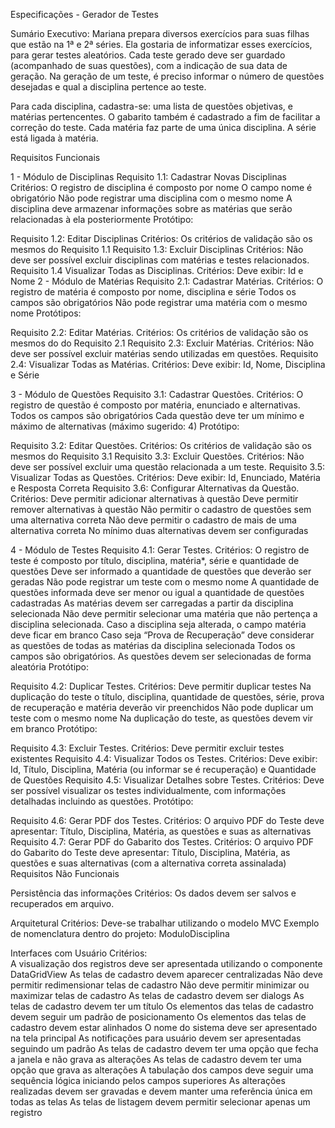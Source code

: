 Especificações - Gerador de Testes



Sumário Executivo:
Mariana prepara diversos exercícios para suas filhas que estão na 1ª e 2ª séries.  Ela gostaria de informatizar esses exercícios, para gerar testes aleatórios. Cada teste  gerado deve ser guardado (acompanhado de suas questões), com a indicação de sua  data de geração. Na geração de um teste, é preciso informar o número de questões  desejadas e qual a disciplina pertence ao teste.


Para cada disciplina, cadastra-se: uma lista de questões objetivas, e matérias pertencentes. O gabarito também é  cadastrado a fim de facilitar a correção do teste. Cada matéria faz parte de uma única  disciplina. A série está ligada à matéria. 


Requisitos Funcionais

1 - Módulo de Disciplinas
Requisito 1.1: Cadastrar Novas Disciplinas
Critérios:
O registro de disciplina é composto por nome
O campo nome é obrigatório
Não pode registrar uma disciplina com o mesmo nome
A disciplina deve armazenar informações sobre as matérias que serão relacionadas à ela posteriormente
Protótipo:

Requisito 1.2: Editar Disciplinas
	Critérios:
Os critérios de validação são os mesmos do Requisito 1.1
Requisito 1.3: Excluir Disciplinas
	Critérios:
Não deve ser possível excluir disciplinas com matérias e testes relacionados.
Requisito 1.4 Visualizar Todas as Disciplinas.
Critérios:
Deve exibir: Id e Nome
2 - Módulo de Matérias
Requisito 2.1: Cadastrar Matérias.
Critérios:
O registro de matéria é composto por nome, disciplina e série
Todos os campos são obrigatórios
Não pode registrar uma matéria com o mesmo nome
Protótipos:

Requisito 2.2: Editar Matérias.
	Critérios:
Os critérios de validação são os mesmos do do Requisito 2.1
Requisito 2.3: Excluir Matérias.
	Critérios:
Não deve ser possível excluir matérias sendo utilizadas em questões.
Requisito 2.4: Visualizar Todas as Matérias.
	Critérios:
Deve exibir: Id, Nome, Disciplina e Série



3 - Módulo de Questões
Requisito 3.1: Cadastrar Questões.
Critérios:
O registro de questão é composto por matéria, enunciado e alternativas.
Todos os campos são obrigatórios
Cada questão deve ter um mínimo e máximo de alternativas (máximo sugerido: 4)
Protótipo:


Requisito 3.2: Editar Questões.
	Critérios:
Os critérios de validação são os mesmos do Requisito 3.1
Requisito 3.3: Excluir Questões.
	Critérios:
Não deve ser possível excluir uma questão relacionada a um teste.
Requisito 3.5: Visualizar Todas as Questões.
Critérios:
Deve exibir: Id, Enunciado, Matéria e Resposta Correta
Requisito 3.6: Configurar Alternativas da Questão.
Critérios:
Deve permitir adicionar alternativas à questão
Deve permitir remover alternativas à questão
Não permitir o cadastro de questões sem uma alternativa correta
Não deve permitir o cadastro de mais de uma alternativa correta
No mínimo duas alternativas devem ser configuradas

4 - Módulo de Testes
Requisito 4.1: Gerar Testes.
Critérios:
O registro de teste é composto por título, disciplina, matéria*, série e quantidade de questões
Deve ser informado a quantidade de questões que deverão ser geradas
Não pode registrar um teste com o mesmo nome
A quantidade de questões informada deve ser menor ou igual a quantidade de questões cadastradas
As matérias devem ser carregadas a partir da disciplina selecionada
Não deve permitir selecionar uma matéria que não pertença a disciplina selecionada.
Caso a disciplina seja alterada, o campo matéria deve ficar em branco
Caso seja “Prova de Recuperação” deve considerar as questões de todas as matérias da disciplina selecionada
Todos os campos são obrigatórios.
As questões devem ser selecionadas de forma aleatória
Protótipo:


Requisito 4.2: Duplicar Testes.
Critérios:
Deve permitir duplicar testes
Na duplicação do teste o título, disciplina, quantidade de questões, série, prova de recuperação e matéria deverão vir preenchidos
Não pode duplicar um teste com o mesmo nome
Na duplicação do teste, as questões devem vir em branco
Protótipo:







Requisito 4.3: Excluir Testes.
	Critérios:
Deve permitir excluir testes existentes
Requisito 4.4: Visualizar Todos os Testes.
Critérios:
Deve exibir: Id, Título, Disciplina, Matéria (ou informar se é recuperação) e Quantidade de Questões
Requisito 4.5: Visualizar Detalhes sobre Testes.
Critérios:
Deve ser possível visualizar os testes individualmente, com informações detalhadas incluindo as questões.
		Protótipo:
		

Requisito 4.6: Gerar PDF dos Testes.
Critérios:
O arquivo PDF do Teste deve apresentar: Título, Disciplina, Matéria, as questões e suas as alternativas
Requisito 4.7: Gerar PDF do Gabarito dos Testes.
Critérios:
O arquivo PDF do Gabarito do Teste deve apresentar: Título, Disciplina, Matéria, as questões e suas alternativas (com a alternativa correta assinalada)
Requisitos Não Funcionais

Persistência das informações
Critérios:
Os dados devem ser salvos e recuperados em arquivo.

Arquitetural 
	Critérios:
Deve-se trabalhar utilizando o modelo MVC
Exemplo de nomenclatura dentro do projeto: ModuloDisciplina

Interfaces com Usuário
	Critérios:	
A visualização dos registros deve ser apresentada utilizando o componente DataGridView
As telas de cadastro devem aparecer centralizadas
Não deve permitir redimensionar telas de cadastro
Não deve permitir minimizar ou maximizar telas de cadastro
As telas de cadastro devem ser dialogs
As telas de cadastro devem ter um título
Os elementos das telas de cadastro devem seguir um padrão de posicionamento
Os elementos das telas de cadastro devem estar alinhados
O nome do sistema deve ser apresentado na tela principal
As notificações para usuário devem ser apresentadas seguindo um padrão
As telas de cadastro devem ter uma opção que fecha a janela e não grava as alterações
As telas de cadastro devem ter uma opção que grava as alterações
A tabulação dos campos deve seguir uma sequência lógica iniciando pelos campos superiores
As alterações realizadas devem ser gravadas e devem manter uma referência única em todas as telas
As telas de listagem devem permitir selecionar apenas um registro

